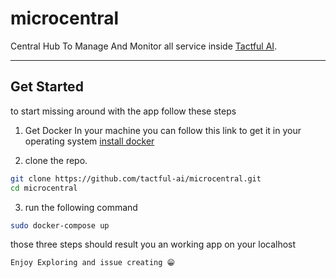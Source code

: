 # microcentral

Central Hub To Manage And Monitor all service inside [Tactful AI](https://tactful.ai/).

---

## Get Started

to start missing around with the app follow these steps

1. Get Docker In your machine you can follow this link to get it in your operating system [install docker](https://docs.docker.com/engine/install/)

2. clone the repo.

 ```bash
 git clone https://github.com/tactful-ai/microcentral.git
 cd microcentral
 ```

3. run the following command

 ```bash
 sudo docker-compose up
 ```

those three steps should result you an working app on your localhost

`Enjoy Exploring and issue creating 😁`
